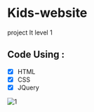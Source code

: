 # Kids-website
project It level 1 
## Code Using : 
- [x] HTML
- [x] CSS
- [x] JQuery

![1](https://user-images.githubusercontent.com/36550982/125209029-66a51a00-e296-11eb-8347-c4c361b18ee9.png)
